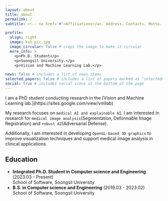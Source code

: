 ```yaml
---
layout: about
title: about
permalink: /
subtitle: <!-- <a href='#'>Affiliations</a>. Address. Contacts. Motto. Etc. -->

profile:
  align: right
  image: ksh_pic.jpg
  image_circular: false # crops the image to make it circular
  more_info: >
    <p>Ph.D. Student</p>
    <p>Soongsil University.</p>
    <p>Vision and Machine Learning Lab.</p>

news: false # includes a list of news items
selected_papers: false # includes a list of papers marked as "selected={true}"
social: true # includes social icons at the bottom of the page
---
```

<p>
  I am a PhD student conducting research in the [Vision and Machine Learning lab.](https://sites.google.com/view/vmllab) 
  
  My research focuses on `medical AI and explainable AI`. I am interested in research for `medical image analysis`(Segmentation, Deformable Image Registration) and `robust AI`(Adversarial Defense).
  
  Additionally, I am interested in developing `OpenGL-based 3D graphics` to improve visualization techniques and support medical image analysis in clinical applications.  
</p>

## Education 
   - **Integrated Ph.D. Student in Computer science and Engineering** (2023.03 - Present)  
      School of Software, Soongsil University  
   - **B.S. in Computer science and Engineering** (2019.03 - 2023.02)  
      School of Software, Soongsil University
